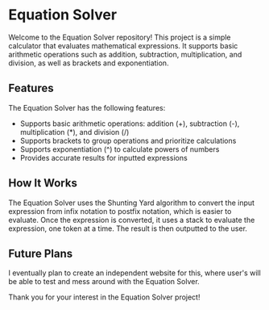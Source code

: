 # Equation Solver

Welcome to the Equation Solver repository! This project is a simple calculator that evaluates mathematical expressions. It supports basic arithmetic operations such as addition, subtraction, multiplication, and division, as well as brackets and exponentiation.

## Features

The Equation Solver has the following features:

- Supports basic arithmetic operations: addition (+), subtraction (-), multiplication (*), and division (/)
- Supports brackets to group operations and prioritize calculations
- Supports exponentiation (^) to calculate powers of numbers
- Provides accurate results for inputted expressions

## How It Works

The Equation Solver uses the Shunting Yard algorithm to convert the input expression from infix notation to postfix notation, which is easier to evaluate. Once the expression is converted, it uses a stack to evaluate the expression, one token at a time. The result is then outputted to the user.

## Future Plans

I eventually plan to create an independent website for this, where user's will be able to test and mess around with the Equation Solver.

Thank you for your interest in the Equation Solver project!
